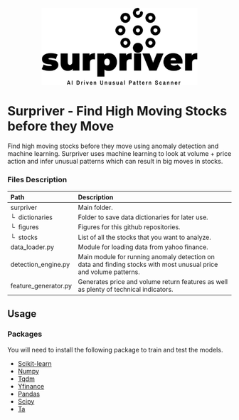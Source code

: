 <p align="center">
  <img width="350" src="figures/black_logo.png">
</p>

# Surpriver - Find High Moving Stocks before they Move
Find high moving stocks before they move using anomaly detection and machine learning. Surpriver uses machine learning to look at volume + price action and infer unusual patterns which can result in big moves in stocks.

### Files Description
| Path | Description
| :--- | :----------
| surpriver | Main folder.
| &boxur;&nbsp; dictionaries | Folder to save data dictionaries for later use. 
| &boxur;&nbsp; figures | Figures for this github repositories.
| &boxur;&nbsp; stocks | List of all the stocks that you want to analyze.
| data_loader.py | Module for loading data from yahoo finance.
| detection_engine.py | Main module for running anomaly detection on data and finding stocks with most unusual price and volume patterns.
| feature_generator.py | Generates price and volume return features as well as plenty of technical indicators.

## Usage
### Packages
You will need to install the following package to train and test the models.
- [Scikit-learn](https://scikit-learn.org/)
- [Numpy](https://numpy.org/)
- [Tqdm](https://github.com/tqdm/tqdm)
- [Yfinance](https://github.com/ranaroussi/yfinance)
- [Pandas](https://pandas.pydata.org/)
- [Scipy](https://www.scipy.org/install.html)
- [Ta](https://github.com/bukosabino/ta)
